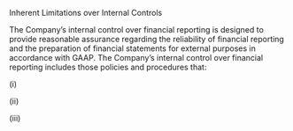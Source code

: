 Inherent Limitations over Internal Controls

The Company’s internal control over financial reporting is designed to provide reasonable assurance regarding the reliability of
financial reporting and the preparation of financial statements for external purposes in accordance with GAAP. The Company’s
internal control over financial reporting includes those policies and procedures that:

(i)

(ii)

(iii)